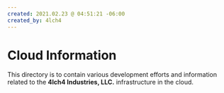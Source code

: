 ```yaml
---
created: 2021.02.23 @ 04:51:21 -06:00
created_by: 4lch4
---
```


# Cloud Information

This directory is to contain various development efforts and information related to the **4lch4 Industries, LLC.** infrastructure in the cloud.
